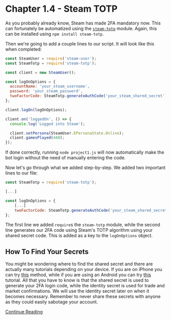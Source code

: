 # Chapter 1.4 - Steam TOTP

As you probably already know, Steam has made 2FA mandatory now. This can
fortunately be automatized using the [`steam-totp`](https://github.com/DoctorMcKay/node-steam-totp)
module. Again, this can be installed using `npm install steam-totp`.

Then we're going to add a couple lines to our script. It will look like this
when completed:

```js
const SteamUser = require('steam-user');
const SteamTotp = require('steam-totp');

const client = new SteamUser();

const logOnOptions = {
  accountName: 'your_steam_username',
  password: 'your_steam_password',
  twoFactorCode: SteamTotp.generateAuthCode('your_steam_shared_secret')
};

client.logOn(logOnOptions);

client.on('loggedOn', () => {
  console.log('Logged into Steam');

  client.setPersona(SteamUser.EPersonaState.Online);
  client.gamesPlayed(440);
});
```

If done correctly, running `node project1.js` will now automatically make the
bot login without the need of manually entering the code.

Now let's go through what we added step-by-step. We added two important lines
to our file:

```js
const SteamTotp = require('steam-totp');

[...]

const logOnOptions = {
	[...]
	twoFactorCode: SteamTotp.generateAuthCode('your_steam_shared_secret')
};
```

The first line we added `require`s the `steam-totp` module, while the second
line generates our 2FA code using Steam's TOTP algorithm using your shared
secret code. This is added as a key to the `logOnOptions` object.

## How To Find Your Secrets

You might be wondering where to find the shared secret and there are actually
many tutorials depending on your device. If you are on iPhone you can try
[this](http://forums.backpack.tf/index.php?/topic/45995-guide-how-to-get-your-shared-secret-from-ios-device-steam-mobile/)
method, while if you are using an Android you can try [this](https://www.reddit.com/r/SteamBot/comments/3w5zwb/info_get_your_2fa_codes_from_android_no_root/)
tutorial. All that you have to know is that the shared secret is used to
generate your 2FA login code, while the identity secret is used for trade and
market confirmations. We will use the identity secret later on when it becomes
necessary. Remember to never share these secrets with anyone as they could
easily sabotage your account.

[Continue Reading](../Chapter%201.5%20-%20Errors)
